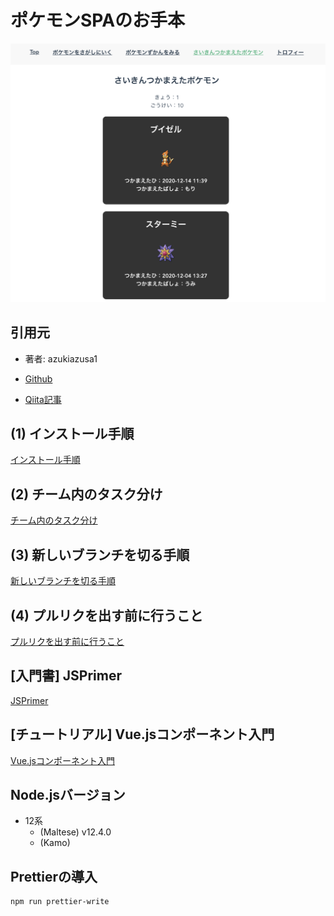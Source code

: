 # ポケモンSPAのお手本

![](./readme_img/logo01.png)

## 引用元

- 著者: azukiazusa1

- [Github](https://github.com/azukiazusa1/Pokomeon-get-Adventure)

- [Qiita記事](https://qiita.com/azukiazusa/items/40abd9491e273e85ded4)

## (1) インストール手順
[インストール手順](./github/installation.md)


## (2) チーム内のタスク分け
[チーム内のタスク分け](./github/tasks.md)

## (3) 新しいブランチを切る手順
[新しいブランチを切る手順](./github/new_branch.md)


## (4) プルリクを出す前に行うこと
[プルリクを出す前に行うこと](./github/before_pr.md)




## [入門書] JSPrimer

[JSPrimer](https://jsprimer.net/)

## [チュートリアル] Vue.jsコンポーネント入門

[Vue.jsコンポーネント入門](https://www.hypertextcandy.com/vuejs-components-introduction-environment-setting)


## Node.jsバージョン

- 12系
  - (Maltese) v12.4.0  
  - (Kamo)

## Prettierの導入

~~~sh
npm run prettier-write
~~~